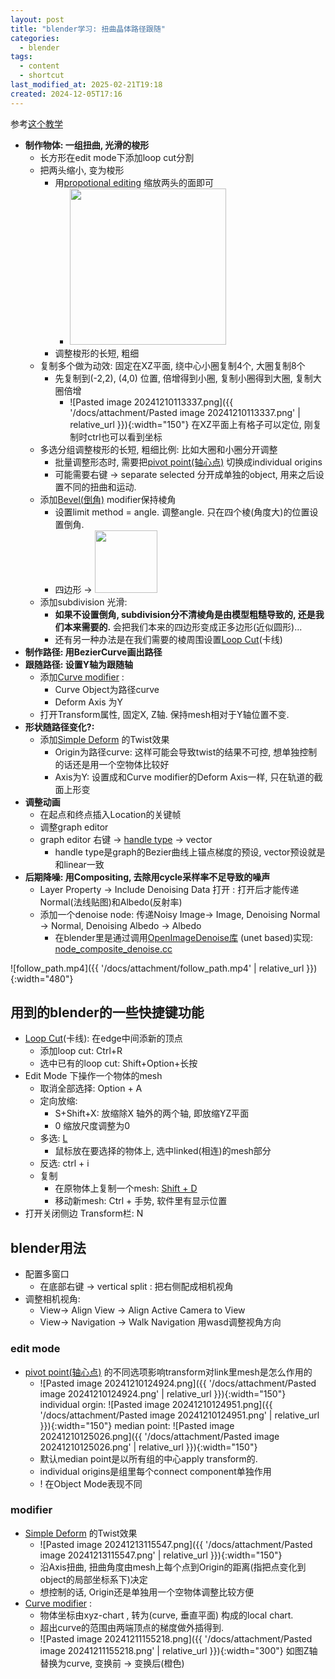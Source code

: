 ```yaml
---
layout: post
title: "blender学习: 扭曲晶体路径跟随"
categories:
  - blender
tags:
  - content
  - shortcut
last_modified_at: 2025-02-21T19:18
created: 2024-12-05T17:16
---
```

参考[这个教学](https://www.youtube.com/watch?v=uRAfhJQFjRo)

-  **制作物体: 一组扭曲, 光滑的梭形**
	- 长方形在edit mode下添加loop cut分割
	- 把两头缩小, 变为梭形
		- 用[propotional editing](https://docs.blender.org/manual/en/2.81/scene_layout/object/editing/transform/control/proportional_edit.html) 缩放两头的面即可
			- <a href="https://docs.blender.org/manual/en/2.81/_images/scene-layout_object_editing_transform_control_proportional-edit_influence.png"><img src="https://docs.blender.org/manual/en/2.81/_images/scene-layout_object_editing_transform_control_proportional-edit_influence.png"  width="250"></a> 
		- 调整梭形的长短, 粗细
	- 复制多个做为动效: 固定在XZ平面, 绕中心小圈复制4个, 大圈复制8个
		- 先复制到(-2,2), (4,0) 位置, 倍增得到小圈, 复制小圈得到大圈, 复制大圈倍增
			- ![Pasted image 20241210113337.png]({{ '/docs/attachment/Pasted image 20241210113337.png' | relative_url }}){:width="150"} 在XZ平面上有格子可以定位, 刚复制时ctrl也可以看到坐标
	- 多选分组调整梭形的长短, 粗细比例: 比如大圈和小圈分开调整
		- 批量调整形态时, 需要把[pivot point(轴心点)](https://docs.blender.org/manual/en/2.80/scene_layout/object/editing/transform/control/pivot_point/index.html) 切换成individual origins 
		- 可能需要右键 -> separate selected 分开成单独的object, 用来之后设置不同的扭曲和运动.
	- 添加[Bevel(倒角)](https://docs.blender.org/manual/en/latest/modeling/modifiers/generate/bevel.html)  modifier保持棱角
		- 设置limit method = angle. 调整angle. 只在四个棱(角度大)的位置设置倒角. 
		- 四边形 -> <a href="https://docs.blender.org/manual/en/latest/_images/modeling_modifiers_generate_bevel_square.png"><img src="https://docs.blender.org/manual/en/latest/_images/modeling_modifiers_generate_bevel_square.png"  width="100"></a>
	- 添加subdivision  光滑: 
		- **如果不设置倒角, subdivision分不清棱角是由模型粗糙导致的, 还是我们本来需要的.** 会把我们本来的四边形变成正多边形(近似圆形)... 
		- 还有另一种办法是在我们需要的棱周围设置[Loop Cut](https://docs.blender.org/manual/en/latest/modeling/meshes/tools/loop.html)(卡线)
- **制作路径: 用BezierCurve画出路径**
- **跟随路径: 设置Y轴为跟随轴**
	- 添加[Curve modifier](https://docs.blender.org/manual/en/latest/modeling/modifiers/deform/curve.html) : 
		- Curve Object为路径curve
		- Deform Axis 为Y
	- 打开Transform属性, 固定X, Z轴. 保持mesh相对于Y轴位置不变.
- **形状随路径变化?:**
	- 添加[Simple Deform](https://docs.blender.org/manual/en/latest/modeling/modifiers/deform/simple_deform.html) 的Twist效果
		- Origin为路径curve: 这样可能会导致twist的结果不可控, 想单独控制的话还是用一个空物体比较好
		- Axis为Y: 设置成和Curve modifier的Deform Axis一样, 只在轨道的截面上形变
- **调整动画**
	- 在起点和终点插入Location的关键帧
	- 调整graph editor
	- graph editor 右键 -> [handle type](https://docs.blender.org/manual/zh-hans/4.3/editors/graph_editor/fcurves/properties.html)  -> vector
		- handle type是graph的Bezier曲线上锚点梯度的预设, vector预设就是和linear一致
- **后期降噪: 用Compositing, 去除用cycle采样率不足导致的噪声**
	- Layer Property -> Include Denoising Data 打开  : 打开后才能传递Normal(法线贴图)和Albedo(反射率)
	- 添加一个denoise node: 传递Noisy Image-> Image, Denoising Normal -> Normal, Denoising Albedo -> Albedo
		- 在blender里是通过调用[OpenImageDenoise库](https://www.openimagedenoise.org) (unet based)实现: [node_composite_denoise.cc](https://github.com/blender/blender/blob/blender-v4.3-release/source/blender/nodes/composite/nodes/node_composite_denoise.cc) 


![follow_path.mp4]({{ '/docs/attachment/follow_path.mp4' | relative_url }}){:width="480"}

## 用到的blender的一些快捷键功能

- [Loop Cut](https://docs.blender.org/manual/en/latest/modeling/meshes/tools/loop.html)(卡线): 在edge中间添新的顶点
	- 添加loop cut: Ctrl+R
	- 选中已有的loop cut: Shift+Option+长按
- Edit Mode 下操作一个物体的mesh
	- 取消全部选择: Option + A
	- 定向放缩:
		- S+Shift+X: 放缩除X 轴外的两个轴, 即放缩YZ平面
		- 0 缩放尺度调整为0
	- 多选:  [L](https://docs.blender.org/manual/en/latest/modeling/meshes/selecting/linked.html)  
		- 鼠标放在要选择的物体上, 选中linked(相连)的mesh部分
	- 反选: ctrl + i
	- 复制
		- 在原物体上复制一个mesh: [Shift + D](https://docs.blender.org/manual/en/latest/scene_layout/object/editing/duplicate.html) 
		- 移动新mesh: Ctrl + 手势, 软件里有显示位置
- 打开关闭侧边 Transform栏: N


## blender用法

- 配置多窗口
	- 在底部右键 -> vertical split : 把右侧配成相机视角
- 调整相机视角:
	- View-> Align View -> Align Active Camera to View
	- View-> Navigation -> Walk Navigation 用wasd调整视角方向

### edit mode

- [pivot point(轴心点)](https://docs.blender.org/manual/en/2.80/scene_layout/object/editing/transform/control/pivot_point/index.html) 的不同选项影响transform对link里mesh是怎么作用的
	- ![Pasted image 20241210124924.png]({{ '/docs/attachment/Pasted image 20241210124924.png' | relative_url }}){:width="150"} individual orgin:  ![Pasted image 20241210124951.png]({{ '/docs/attachment/Pasted image 20241210124951.png' | relative_url }}){:width="150"}  median point: ![Pasted image 20241210125026.png]({{ '/docs/attachment/Pasted image 20241210125026.png' | relative_url }}){:width="150"} 
	- 默认median point是以所有组的中心apply transform的.
	- individual origins是组里每个connect component单独作用
	- ! 在Object Mode表现不同

### modifier

- [Simple Deform](https://docs.blender.org/manual/en/latest/modeling/modifiers/deform/simple_deform.html) 的Twist效果
	- ![Pasted image 20241213115547.png]({{ '/docs/attachment/Pasted image 20241213115547.png' | relative_url }}){:width="150"} 
	- 沿Axis扭曲, 扭曲角度由mesh上每个点到Origin的距离(指把点变化到object的局部坐标系下)决定
	- 想控制的话, Origin还是单独用一个空物体调整比较方便
- [Curve modifier](https://docs.blender.org/manual/en/latest/modeling/modifiers/deform/curve.html) : 
	- 物体坐标由xyz-chart , 转为(curve, 垂直平面) 构成的local chart. 
	- 超出curve的范围由两端顶点的梯度做外插得到.
	- ![Pasted image 20241211155218.png]({{ '/docs/attachment/Pasted image 20241211155218.png' | relative_url }}){:width="300"} 如图Z轴替换为curve, 变换前 -> 变换后(橙色)

